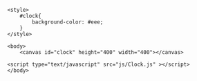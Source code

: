 <!DOCTYPE html>
<html>
	<head>
		<meta charset="utf-8" />
		<title></title>
	</head>
	
	<style>
		#clock{
			background-color: #eee;
		}
	</style>
	
	<body>
		<canvas id="clock" height="400" width="400"></canvas>
		
	<script type="text/javascript" src="js/Clock.js" ></script>
	</body>
</html>
